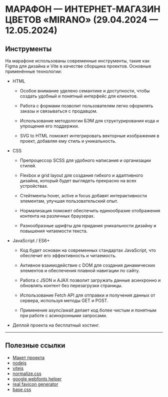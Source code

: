 # МАРАФОН — ИНТЕРНЕТ-МАГАЗИН ЦВЕТОВ «MIRANO» (29.04.2024 — 12.05.2024)

## Инструменты

На марафоне использованы современные инструменты, такие как Figma для дизайна и Vite в качестве сборщика проектов.
Основные применённые технологии:

- HTML

    - Особое внимание уделено семантике и доступности, чтобы создать удобный и понятный интерфейс для клиентов.

    - Работа с формами позволит пользователям легко оформлять заказы и связываться с продавцом.

    - Использование методологии БЭМ для структурирования кода и упрощения его поддержки.

    - SVG to HTML поможет интегрировать векторные изображения в проект, добавляя ему стиль и уникальность.

- CSS

    - Препроцессор SCSS для удобного написания и организации стилей.

    - Flexbox и grid layout для создания гибкого и адаптивного дизайна, который будет выглядеть прекрасно на всех
      устройствах.

    - Стейтменты hover, active и focus добавят интерактивности элементам, улучшая пользовательский опыт.

    - Нормализация поможет обеспечить единообразие отображения контента на различных браузерах.

    - Разнообразные шрифты для придания уникальности дизайну и повышения читаемости текста.

- JavaScript / ES6+

    - Код будет основан на современных стандартах JavaScript, что обеспечит его эффективность и читаемость.

    - Активное взаимодействие с DOM для создания динамических элементов и обеспечения плавной навигации по сайту.

    - Работа с JSON и AJAX позволит загружать данные асинхронно и обновлять контент без перезагрузки страницы.

    - Использование Fetch API для отправки и получения данных от сервера, используя методы GET и POST.

    - Применение async/await делает код более чистым и понятным при работе с асинхронными запросами.

- Деплой проекта на бесплатный хостинг.

***

## Полезные ссылки
- [Макет проекта](https://www.figma.com/file/zkcGs5skRLyXcae6QnVR48/MIRANO-(Marathon)?type=design&node-id=3%3A10&mode=design&t=e3hCbuyXUoqTsHR6-1)
- [nodejs](https://nodejs.org/)
- [vitejs](https://vitejs.dev/)
- [normalize.css](https://necolas.github.io/normalize.css/)
- [google webfonts helper](https://gwfh.mranftl.com/fonts)
- [real favicon generator](https://realfavicongenerator.net/)
- [base css](https://codepen.io/Quper/pen/GRRZzWy)
